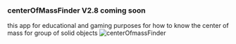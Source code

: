### centerOfMassFinder V2.8  coming soon
this app for educational and gaming purposes for how to know the center of mass for group of solid objects 
![centerOfmassFinder](https://user-images.githubusercontent.com/78841476/169139147-5d5b0d7a-2b56-43ee-9b6d-7460048590d2.png)

